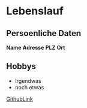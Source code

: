 # Lebenslauf

## Persoenliche Daten
**Name**
**Adresse**
**PLZ**
**Ort**

## Hobbys

* Irgendwas
* noch etwas

[GithubLink](https://github.com/demihollow/)

